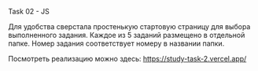 Task 02 - JS

Для удобства сверстала простенькую стартовую страницу для выбора выполненного задания.
Каждое из 5 заданий размещено в отдельной папке. Номер задания соответствует номеру в названии папки.

Посмотреть реализацию можно здесь: https://study-task-2.vercel.app/
